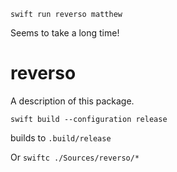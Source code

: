 ```
swift run reverso matthew
```
Seems to take a long time!

# reverso

A description of this package.

```
swift build --configuration release
```

builds to `.build/release`

Or 
`swiftc ./Sources/reverso/* `